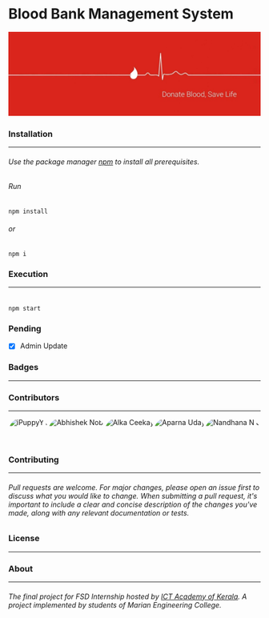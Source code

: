 # **Blood Bank Management System**
![Donate Blood Save Life](/assets/blood.jpg "Donate Blood Save Life")
### Installation
------------
###### Use the package manager [npm](https://docs.npmjs.com/downloading-and-installing-node-js-and-npm) to install all prerequisites.
###### Run 
```
npm install
```  
###### or 
```
npm i
```
### Execution
------------
######
```
npm start
```

### Pending

- [x] Admin Update

### Badges
------------
<!-- ![GitHub code size in bytes](https://img.shields.io/github/languages/code-size/ipuppyyt/Blood-Bank-Management-System?color=r&label=Code%20Size&style=for-the-badge) ![GitHub Repo stars](https://img.shields.io/github/stars/ipuppyyt/Blood-Bank-Management-System?color=r&style=for-the-badge) -->
### Contributors
------------
<div style="display: flex;justify-content: center;align-items:center;">
        <a href="https://github.com/ipuppyyt" target="_blank" rel="noopener noreferrer"></a><img style="height: 50px;border-radius: 25px;" src="https://avatars.githubusercontent.com/u/71689062?v=4" title="iPuppyYT"></a>
        <a href="https://github.com/abhisheknobi" target="_blank" rel="noopener noreferrer"></a><img style="height: 50px;border-radius: 25px;" src="https://avatars.githubusercontent.com/u/115533725?v=4" title="Abhishek Nobi"></a>
        <a href="https://github.com/alka5ceekay" target="_blank" rel="noopener noreferrer"></a><img style="height: 50px;border-radius: 25px;" src="https://avatars.githubusercontent.com/u/132563153?v=4" title="Alka Ceekay"></a>
        <a href="https://github.com/Aparna-Uday" target="_blank" rel="noopener noreferrer"></a><img style="height: 50px;border-radius: 25px;" src="https://avatars.githubusercontent.com/u/132563213?v=4" title="Aparna Uday"></a>
        <a href="https://github.com/Nandhananj" target="_blank" rel="noopener noreferrer"></a><img style="height: 50px;border-radius: 25px;" src="https://avatars.githubusercontent.com/u/98000455?v=4" title="Nandhana N J"></a> 
    </div>
    
### Contributing
------------
###### Pull requests are welcome. For major changes, please open an issue first to discuss what you would like to change. When submitting a pull request, it's important to include a clear and concise description of the changes you've made, along with any relevant documentation or tests.

### License
------------
<!-- [MIT](https://choosealicense.com/licenses/mit/) -->
### **About**
------------
###### The final project for FSD Internship hosted by [ICT Academy of Kerala](https://ictkerala.org/ "ICT Academy of Kerala"). A project implemented by students of Marian Engineering College.
